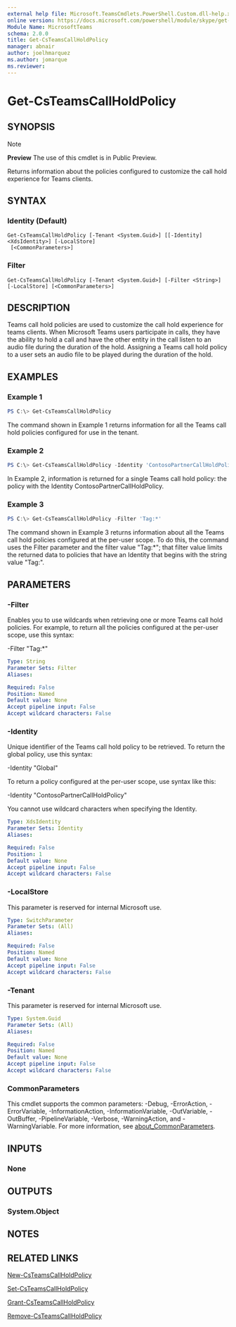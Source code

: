 ```yaml
---
external help file: Microsoft.TeamsCmdlets.PowerShell.Custom.dll-help.xml
online version: https://docs.microsoft.com/powershell/module/skype/get-csteamscallholdpolicy
Module Name: MicrosoftTeams
schema: 2.0.0
title: Get-CsTeamsCallHoldPolicy
manager: abnair
author: joelhmarquez
ms.author: jomarque
ms.reviewer:
---
```


# Get-CsTeamsCallHoldPolicy

## SYNOPSIS
> [!NOTE]
> **Preview** The use of this cmdlet is in Public Preview.

Returns information about the policies configured to customize the call hold experience for Teams clients.

## SYNTAX

### Identity (Default)
```
Get-CsTeamsCallHoldPolicy [-Tenant <System.Guid>] [[-Identity] <XdsIdentity>] [-LocalStore]
 [<CommonParameters>]
```

### Filter
```
Get-CsTeamsCallHoldPolicy [-Tenant <System.Guid>] [-Filter <String>] [-LocalStore] [<CommonParameters>]
```

## DESCRIPTION
Teams call hold policies are used to customize the call hold experience for teams clients.
When Microsoft Teams users participate in calls, they have the ability to hold a call and have the other entity in the call listen to an audio file during the duration of the hold.
Assigning a Teams call hold policy to a user sets an audio file to be played during the duration of the hold. 

## EXAMPLES

### Example 1
```powershell
PS C:\> Get-CsTeamsCallHoldPolicy
```

The command shown in Example 1 returns information for all the Teams call hold policies configured for use in the tenant.

### Example 2
```powershell
PS C:\> Get-CsTeamsCallHoldPolicy -Identity 'ContosoPartnerCallHoldPolicy'
```

In Example 2, information is returned for a single Teams call hold policy: the policy with the Identity ContosoPartnerCallHoldPolicy.

### Example 3
```powershell
PS C:\> Get-CsTeamsCallHoldPolicy -Filter 'Tag:*'
```

The command shown in Example 3 returns information about all the Teams call hold policies configured at the per-user scope.
To do this, the command uses the Filter parameter and the filter value "Tag:\*"; that filter value limits the returned data to policies that have an Identity that begins with the string value "Tag:".

## PARAMETERS

### -Filter
Enables you to use wildcards when retrieving one or more Teams call hold policies.
For example, to return all the policies configured at the per-user scope, use this syntax:

-Filter "Tag:\*"

```yaml
Type: String
Parameter Sets: Filter
Aliases:

Required: False
Position: Named
Default value: None
Accept pipeline input: False
Accept wildcard characters: False
```

### -Identity
Unique identifier of the Teams call hold policy to be retrieved.
To return the global policy, use this syntax:

-Identity "Global"

To return a policy configured at the per-user scope, use syntax like this:

-Identity "ContosoPartnerCallHoldPolicy"

You cannot use wildcard characters when specifying the Identity.

```yaml
Type: XdsIdentity
Parameter Sets: Identity
Aliases:

Required: False
Position: 1
Default value: None
Accept pipeline input: False
Accept wildcard characters: False
```

### -LocalStore
This parameter is reserved for internal Microsoft use.

```yaml
Type: SwitchParameter
Parameter Sets: (All)
Aliases:

Required: False
Position: Named
Default value: None
Accept pipeline input: False
Accept wildcard characters: False
```

### -Tenant
This parameter is reserved for internal Microsoft use.

```yaml
Type: System.Guid
Parameter Sets: (All)
Aliases:

Required: False
Position: Named
Default value: None
Accept pipeline input: False
Accept wildcard characters: False
```

### CommonParameters
This cmdlet supports the common parameters: -Debug, -ErrorAction, -ErrorVariable, -InformationAction, -InformationVariable, -OutVariable, -OutBuffer, -PipelineVariable, -Verbose, -WarningAction, and -WarningVariable. For more information, see [about_CommonParameters](https://go.microsoft.com/fwlink/?LinkID=113216).

## INPUTS

### None

## OUTPUTS

### System.Object

## NOTES

## RELATED LINKS

[New-CsTeamsCallHoldPolicy](New-CsTeamsCallHoldPolicy.md)

[Set-CsTeamsCallHoldPolicy](Set-CsTeamsCallHoldPolicy.md)

[Grant-CsTeamsCallHoldPolicy](Grant-CsTeamsCallHoldPolicy.md)

[Remove-CsTeamsCallHoldPolicy](Remove-CsTeamsCallHoldPolicy.md)
